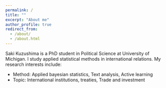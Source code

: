 ```yaml
---
permalink: /
title: ""
excerpt: "About me"
author_profile: true
redirect_from: 
  - /about/
  - /about.html
---
```

Saki Kuzushima is a PhD student in Political Science at University of Michigan. 
I study applied statistical methods in international relations. 
My research interests include: 
- Method: Applied bayesian statistics, Text analysis, Active learning
- Topic: International institutions, treaties, Trade and investment

